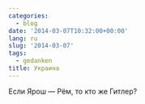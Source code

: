 ```yaml
---
categories:
  - blog
date: '2014-03-07T10:32:00+00:00'
lang: ru
slug: '2014-03-07'
tags:
  - gedanken
title: Украина
---
```



Если Ярош — Рём, то кто же Гитлер?